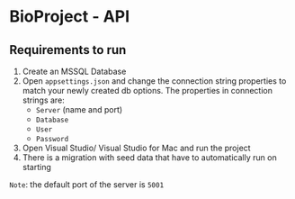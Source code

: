 # BioProject - API

## Requirements to run
1. Create an MSSQL Database
2. Open `appsettings.json` and change the connection string properties to match your newly created db options. The properties in connection strings are:
    - `Server` (name and port)
    - `Database`
    - `User`
    - `Password`
3. Open Visual Studio/ Visual Studio for Mac and run the project
4. There is a migration with seed data that have to automatically run on starting

`Note`: the default port of the server is `5001`